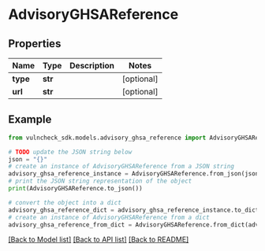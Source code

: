 # AdvisoryGHSAReference


## Properties

Name | Type | Description | Notes
------------ | ------------- | ------------- | -------------
**type** | **str** |  | [optional] 
**url** | **str** |  | [optional] 

## Example

```python
from vulncheck_sdk.models.advisory_ghsa_reference import AdvisoryGHSAReference

# TODO update the JSON string below
json = "{}"
# create an instance of AdvisoryGHSAReference from a JSON string
advisory_ghsa_reference_instance = AdvisoryGHSAReference.from_json(json)
# print the JSON string representation of the object
print(AdvisoryGHSAReference.to_json())

# convert the object into a dict
advisory_ghsa_reference_dict = advisory_ghsa_reference_instance.to_dict()
# create an instance of AdvisoryGHSAReference from a dict
advisory_ghsa_reference_from_dict = AdvisoryGHSAReference.from_dict(advisory_ghsa_reference_dict)
```
[[Back to Model list]](../README.md#documentation-for-models) [[Back to API list]](../README.md#documentation-for-api-endpoints) [[Back to README]](../README.md)


